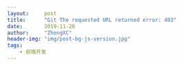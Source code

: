 ```yaml
---
layout:     post
title:      "Git The requested URL returned error: 403"
date:       2019-11-20
author:     "ZhengXC"
header-img: "img/post-bg-js-version.jpg"
tags:
    - 前端开发
---
```



##  



 
 












 










